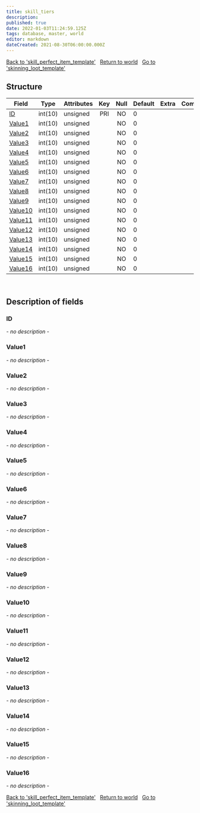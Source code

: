 ```yaml
---
title: skill_tiers
description: 
published: true
date: 2022-01-03T11:24:59.125Z
tags: database, master, world
editor: markdown
dateCreated: 2021-08-30T06:00:00.000Z
---
```


<a href="https://trinitycore.info/en/database/master/world/skill_perfect_item_template" class="mt-5 v-btn v-btn--depressed v-btn--flat v-btn--outlined theme--light v-size--default darkblue--text text--lighten-3"><span class="v-btn__content"><i aria-hidden="true" class="v-icon notranslate v-icon--left mdi mdi-arrow-left theme--light"></i><span>Back to 'skill_perfect_item_template'</span></span></a>&nbsp;&nbsp;&nbsp;<a href="https://trinitycore.info/en/database/master/world/home" class="mt-5 v-btn v-btn--depressed v-btn--flat v-btn--outlined theme--light v-size--default darkblue--text text--lighten-3"><span class="v-btn__content"><i aria-hidden="true" class="v-icon notranslate v-icon--left mdi mdi-home-outline theme--light"></i><span>Return to world</span></span></a>&nbsp;&nbsp;&nbsp;<a href="https://trinitycore.info/en/database/master/world/skinning_loot_template" class="mt-5 v-btn v-btn--depressed v-btn--flat v-btn--outlined theme--light v-size--default darkblue--text text--lighten-3"><span class="v-btn__content"><span>Go to 'skinning_loot_template'</span><i aria-hidden="true" class="v-icon notranslate v-icon--right mdi mdi-arrow-right theme--light"></i></span></a>

## Structure

| Field | Type | Attributes | Key | Null | Default | Extra | Comment |
| --- | --- | --- | :---: | :---: | --- | --- | --- |
| [ID](#id) | int(10) | unsigned | PRI | NO | 0 |  |  |
| [Value1](#value1) | int(10) | unsigned |  | NO | 0 |  |  |
| [Value2](#value2) | int(10) | unsigned |  | NO | 0 |  |  |
| [Value3](#value3) | int(10) | unsigned |  | NO | 0 |  |  |
| [Value4](#value4) | int(10) | unsigned |  | NO | 0 |  |  |
| [Value5](#value5) | int(10) | unsigned |  | NO | 0 |  |  |
| [Value6](#value6) | int(10) | unsigned |  | NO | 0 |  |  |
| [Value7](#value7) | int(10) | unsigned |  | NO | 0 |  |  |
| [Value8](#value8) | int(10) | unsigned |  | NO | 0 |  |  |
| [Value9](#value9) | int(10) | unsigned |  | NO | 0 |  |  |
| [Value10](#value10) | int(10) | unsigned |  | NO | 0 |  |  |
| [Value11](#value11) | int(10) | unsigned |  | NO | 0 |  |  |
| [Value12](#value12) | int(10) | unsigned |  | NO | 0 |  |  |
| [Value13](#value13) | int(10) | unsigned |  | NO | 0 |  |  |
| [Value14](#value14) | int(10) | unsigned |  | NO | 0 |  |  |
| [Value15](#value15) | int(10) | unsigned |  | NO | 0 |  |  |
| [Value16](#value16) | int(10) | unsigned |  | NO | 0 |  |  |
&nbsp;
## Description of fields

### ID
*- no description -*
&nbsp;

### Value1
*- no description -*
&nbsp;

### Value2
*- no description -*
&nbsp;

### Value3
*- no description -*
&nbsp;

### Value4
*- no description -*
&nbsp;

### Value5
*- no description -*
&nbsp;

### Value6
*- no description -*
&nbsp;

### Value7
*- no description -*
&nbsp;

### Value8
*- no description -*
&nbsp;

### Value9
*- no description -*
&nbsp;

### Value10
*- no description -*
&nbsp;

### Value11
*- no description -*
&nbsp;

### Value12
*- no description -*
&nbsp;

### Value13
*- no description -*
&nbsp;

### Value14
*- no description -*
&nbsp;

### Value15
*- no description -*
&nbsp;

### Value16
*- no description -*
&nbsp;

<a href="https://trinitycore.info/en/database/master/world/skill_perfect_item_template" class="mt-5 v-btn v-btn--depressed v-btn--flat v-btn--outlined theme--light v-size--default darkblue--text text--lighten-3"><span class="v-btn__content"><i aria-hidden="true" class="v-icon notranslate v-icon--left mdi mdi-arrow-left theme--light"></i><span>Back to 'skill_perfect_item_template'</span></span></a>&nbsp;&nbsp;&nbsp;<a href="https://trinitycore.info/en/database/master/world/home" class="mt-5 v-btn v-btn--depressed v-btn--flat v-btn--outlined theme--light v-size--default darkblue--text text--lighten-3"><span class="v-btn__content"><i aria-hidden="true" class="v-icon notranslate v-icon--left mdi mdi-home-outline theme--light"></i><span>Return to world</span></span></a>&nbsp;&nbsp;&nbsp;<a href="https://trinitycore.info/en/database/master/world/skinning_loot_template" class="mt-5 v-btn v-btn--depressed v-btn--flat v-btn--outlined theme--light v-size--default darkblue--text text--lighten-3"><span class="v-btn__content"><span>Go to 'skinning_loot_template'</span><i aria-hidden="true" class="v-icon notranslate v-icon--right mdi mdi-arrow-right theme--light"></i></span></a>

